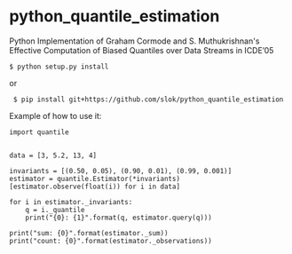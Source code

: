 python_quantile_estimation
==========================

Python Implementation of Graham Cormode and S. Muthukrishnan's Effective Computation of Biased Quantiles over Data Streams in ICDE’05

    $ python setup.py install

or

     $ pip install git+https://github.com/slok/python_quantile_estimation

Example of how to use it:

    import quantile


    data = [3, 5.2, 13, 4]

    invariants = [(0.50, 0.05), (0.90, 0.01), (0.99, 0.001)]
    estimator = quantile.Estimator(*invariants)
    [estimator.observe(float(i)) for i in data]

    for i in estimator._invariants:
        q = i._quantile
        print("{0}: {1}".format(q, estimator.query(q)))

    print("sum: {0}".format(estimator._sum))
    print("count: {0}".format(estimator._observations))
